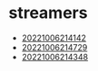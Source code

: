 # streamers
- [20221006214142](/zet/20221006214142/README.md)
- [20221006214729](/zet/20221006214729/README.md)
- [20221006214348](/zet/20221006214348/README.md)

